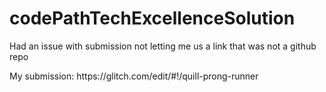 # codePathTechExcellenceSolution
Had an issue with submission not letting me us a link that was not a github repo
<p> My submission: https://glitch.com/edit/#!/quill-prong-runner </p>
